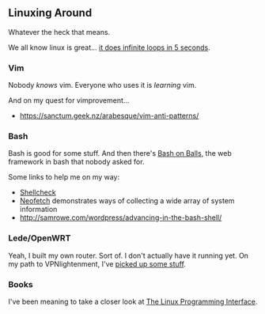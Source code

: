 ## Linuxing Around

Whatever the heck that means.

We all know linux is great... [it does infinite loops in 5 seconds](https://en.wikipedia.org/wiki/Portal:Linux/Selected_quote/4).

### Vim
Nobody *knows* vim.  Everyone who uses it is *learning* vim.

And on my quest for vimprovement...
* https://sanctum.geek.nz/arabesque/vim-anti-patterns/

### Bash
Bash is good for some stuff.  And then there's [Bash on Balls](https://github.com/jneen/balls), the web framework in bash that nobody asked for.

Some links to help me on my way:
* [Shellcheck](https://www.shellcheck.net/)
* [Neofetch](https://github.com/dylanaraps/neofetch/blob/master/neofetch) demonstrates ways of collecting a wide array of system information
* <http://samrowe.com/wordpress/advancing-in-the-bash-shell/>

### Lede/OpenWRT
Yeah, I built my own router.  Sort of.  I don't actually have it running yet.  On my path to VPNlightenment, I've [picked up some stuff](/hobbies/openwrt.html).

### Books
I've been meaning to take a closer look at [The Linux Programming Interface](http://man7.org/tlpi/).

